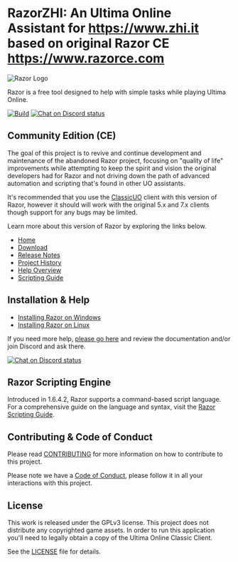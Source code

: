 # RazorZHI: An Ultima Online Assistant for https://www.zhi.it based on original Razor CE https://www.razorce.com

![Razor Logo](https://imgur.com/jTtHLVF.png)

Razor is a free tool designed to help with simple tasks while playing Ultima Online.

[![Build](https://github.com/markdwags/Razor/actions/workflows/build.yml/badge.svg)](https://github.com/markdwags/Razor/actions/workflows/build.yml) [![Chat on Discord status](https://img.shields.io/discord/458277173208547350.svg?logo=discord)](https://discord.gg/VdyCpjQ)

## Community Edition (CE)

The goal of this project is to revive and continue development and maintenance of the abandoned Razor project, focusing on "quality of life" improvements while attempting to keep the spirit and vision the original developers had for Razor and not driving down the path of advanced automation and scripting that's found in other UO assistants.

It's recommended that you use the [ClassicUO](https://github.com/ClassicUO/ClassicUO) client with this version of Razor, however it should will work with the original 5.x and 7.x clients though support for any bugs may be limited.

Learn more about this version of Razor by exploring the links below.

- [Home](https://www.razorce.com)
- [Download](https://www.razorce.com/download/)
- [Release Notes](https://www.razorce.com/releasenotes/)
- [Project History](https://www.razorce.com/history/)
- [Help Overview](https://www.razorce.com/help/)
- [Scripting Guide](https://www.razorce.com/guide/)

## Installation & Help

- [Installing Razor on Windows](https://www.razorce.com/install/windows/)
- [Installing Razor on Linux](https://www.razorce.com/install/linux/)

If you need more help, [please go here](https://www.razorce.com/help) and review the documentation and/or join Discord and ask there.

[![Chat on Discord status](https://img.shields.io/discord/458277173208547350.svg?logo=discord)](https://discord.gg/VdyCpjQ)

## Razor Scripting Engine

Introduced in 1.6.4.2, Razor supports a command-based script language. For a comprehensive guide on the language and syntax, visit the [Razor Scripting Guide](https://www.razorce.com/guide/).

## Contributing & Code of Conduct

Please read [CONTRIBUTING](CONTRIBUTING.md) for more information on how to contribute to this project.

Please note we have a [Code of Conduct](CODE_OF_CONDUCT.md), please follow it in all your interactions with this project.

## License

This work is released under the GPLv3 license. This project does not distribute any copyrighted game assets. In order to run this application you'll need to legally obtain a copy of the Ultima Online Classic Client.

See the [LICENSE](LICENSE.md) file for details.
